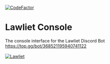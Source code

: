 [![CodeFactor](https://www.codefactor.io/repository/github/aninoss/lawliet-console/badge)](https://www.codefactor.io/repository/github/aninoss/lawliet-console)
# Lawliet Console
The console interface for the Lawliet Discord Bot   
https://top.gg/bot/368521195940741122
<br><br>
<a href="https://top.gg/bot/368521195940741122" >
  <img src="https://top.gg/api/widget/368521195940741122.svg" alt="Lawliet" />
</a>
